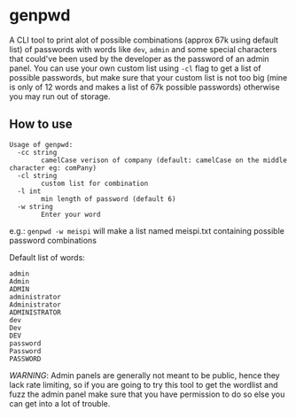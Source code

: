 # genpwd
A CLI tool to print alot of possible combinations (approx 67k using default list) of passwords with words like `dev`, `admin` and some special characters that could've been used by the developer as the password of an admin panel. You can use your own custom list using `-cl` flag to get a list of possible passwords, but make sure that your custom list is not too big (mine is only of 12 words and makes a list of 67k possible passwords) otherwise you may run out of storage.

## How to use
```
Usage of genpwd:
  -cc string
    	camelCase verison of company (default: camelCase on the middle character eg: comPany)
  -cl string
    	custom list for combination
  -l int
    	min length of password (default 6)
  -w string
    	Enter your word
```
e.g.: `genpwd -w meispi` will make a list named meispi.txt containing possible password combinations

Default list of words:
```
admin
Admin
ADMIN
administrator
Administrator
ADMINISTRATOR
dev
Dev
DEV
password
Password
PASSWORD
```


*WARNING*: Admin panels are generally not meant to be public, hence they lack rate limiting, so if you are going to try this tool to get the wordlist and fuzz the admin panel make sure that you have permission to do so else you can get into a lot of trouble.
